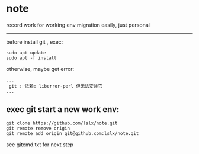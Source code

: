 # note
record work for working env migration easily, just personal

---
before install git , exec:
```
sudo apt update
sudo apt -f install 
```
otherwise, maybe get error:

```
...
 git : 依赖: liberror-perl 但无法安装它
...
```

exec git start a new work env:
---
```
git clone https://github.com/lslx/note.git
git remote remove origin
git remote add origin git@github.com:lslx/note.git
```
see gitcmd.txt for next step
